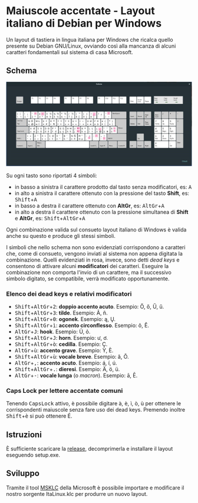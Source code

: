 ﻿# Maiuscole accentate - Layout italiano di Debian per Windows

Un layout di tastiera in lingua italiana per Windows che ricalca quello presente su Debian GNU/Linux, ovviando così alla mancanza di alcuni caratteri fondamentali sul sistema di casa Microsoft.

## Schema

![Schema riassuntivo tastiera Linux con dead keys](pics/LinuxDeadKeys.jpg?raw=true)

Su ogni tasto sono riportati 4 simboli:
* in basso a sinistra il carattere prodotto dal tasto senza modificatori, es: <kbd>A</kbd>
* in alto a sinistra il carattere ottenuto con la pressione del tasto **Shift**, es: <kbd>Shift</kbd>+<kbd>A</kbd>
* in basso a destra il carattere ottenuto con **AltGr**, es: <kbd>AltGr</kbd>+<kbd>A</kbd>
* in alto a destra il carattere ottenuto con la pressione simultanea di **Shift** e **AltGr**, es: <kbd>Shift</kbd>+<kbd>AltGr</kbd>+<kbd>A</kbd>

Ogni combinazione valida sul consueto layout italiano di Windows è valida anche su questo e produce gli stessi simboli.

I simboli che nello schema non sono evidenziati corrispondono a caratteri che, come di consueto, vengono inviati al sistema non appena digitata la combinazione.
Quelli evidenziati in rosa, invece, sono detti _dead keys_ e consentono di attivare alcuni  **modificatori** dei caratteri. Eseguire la combinazione non comporta l'invio di un carattere, ma il successivo simbolo digitato, se compatibile, verrà modificato opportunamente.

### Elenco dei dead keys e relativi modificatori

* <kbd>Shift</kbd>+<kbd>AltGr</kbd>+<kbd>2</kbd>: **doppio accento acuto**. Esempio: Ő, ő, Ű, ű.
* <kbd>Shift</kbd>+<kbd>AltGr</kbd>+<kbd>3</kbd>: **tilde**. Esempio: Ã, ñ.
* <kbd>Shift</kbd>+<kbd>AltGr</kbd>+<kbd>0</kbd>: **ogonek**. Esempio: ą, Ų.
* <kbd>Shift</kbd>+<kbd>AltGr</kbd>+<kbd>ì</kbd>: **accento circonflesso**. Esempio: ô, Ê.
* <kbd>AltGr</kbd>+<kbd>J</kbd>: **hook**. Esempio: Ủ, ỏ.
* <kbd>Shift</kbd>+<kbd>AltGr</kbd>+<kbd>J</kbd>: **horn**. Esempio: ư, ơ.
* <kbd>Shift</kbd>+<kbd>AltGr</kbd>+<kbd>ò</kbd>: **cedilla**. Esempio: Ç.
* <kbd>AltGr</kbd>+<kbd>ù</kbd>: **accento grave**. Esempio: Ỳ, È.
* <kbd>Shift</kbd>+<kbd>AltGr</kbd>+<kbd>ù</kbd>: **vocale breve**. Esempio: ă, Ŏ.
* <kbd>AltGr</kbd>+<kbd>,</kbd>: **accento acuto**. Esempio: á, í, ú.
* <kbd>Shift</kbd>+<kbd>AltGr</kbd>+<kbd>.</kbd>: **dieresi**. Esempio: Ä, ö, ü.
* <kbd>AltGr</kbd>+<kbd>-</kbd>: **vocale lunga** (o _macron_). Esempio: ā, Ē.

### Caps Lock per lettere accentate comuni

Tenendo <kbd>CapsLock</kbd> attivo, è possibile digitare à, è, ì, ò, ù per ottenere le corrispondenti maiuscole senza fare uso dei dead keys.
Premendo inoltre <kbd>Shift</kbd>+<kbd>è</kbd> si può ottenere É.

## Istruzioni

È sufficiente scaricare la [release](https://github.com/kolmogorov42/maiuscole-accentate/releases), decomprimerla e installare il layout eseguendo setup.exe.

## Sviluppo

Tramite il tool [MSKLC](https://www.microsoft.com/en-us/download/details.aspx?id=22339) della Microsoft è possibile importare e modificare il nostro sorgente ItaLinux.klc per produrre un nuovo layout.
